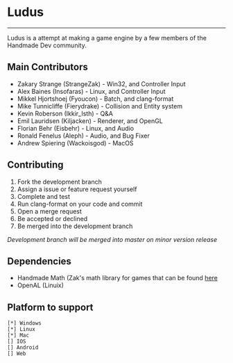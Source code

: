 # Ludus
-----
Ludus is a attempt at making a game engine by a few members of the Handmade Dev community.

Main Contributors
----
* Zakary Strange (StrangeZak) - Win32, and Controller Input
* Alex Baines (Insofaras) - Linux, and Controller Input
* Mikkel Hjortshoej (Fyoucon) - Batch, and clang-format
* Mike Tunnicliffe (Fierydrake) - Collision and Entity system
* Kevin Roberson (Ikkir_Isth) - Q&A
* Emil Lauridsen (Kiljacken) - Renderer, and OpenGL
* Florian Behr (Eisbehr) - Linux, and Audio
* Ronald Fenelus (Aleph) - Audio, and Bug Fixer
* Andrew Spiering (Wackoisgod) - MacOS

Contributing
-------
1. Fork the development branch
2. Assign a issue or feature request yourself
3. Complete and test  
4. Run clang-format on your code and commit
5. Open a merge request
6. Be accepted or declined
7. Be merged into the development branch

_Development branch will be merged into master on minor version release_

Dependencies
------------
* Handmade Math (Zak's math library for games that can be found [here](https://github.com/ZakStrange/Handmade-Math)	
* OpenAL (Linuix)


Platform to support
-------------------
	[*] Windows    	
	[*] Linux
	[*] Mac
	[] IOS
	[] Android
	[] Web



